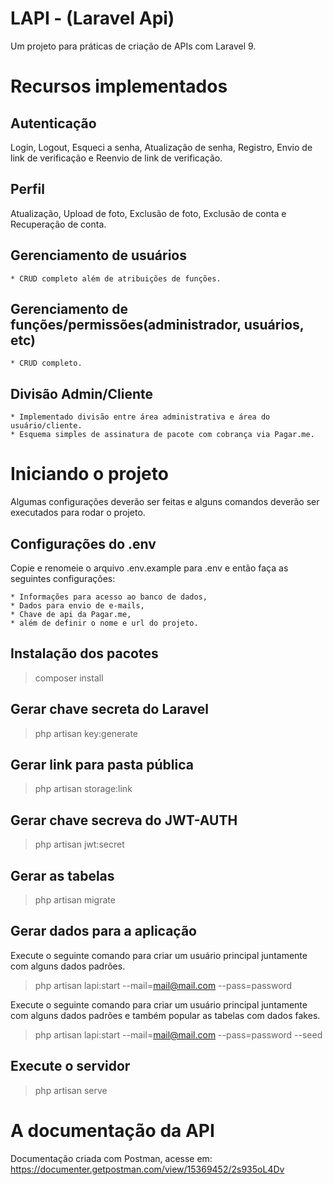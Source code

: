 # LAPI - (Laravel Api)
Um projeto para práticas de criação de APIs com Laravel 9.

# Recursos implementados
## Autenticação
Login, Logout, Esqueci a senha, Atualização de senha, Registro, Envio de link de verificação e Reenvio de link de verificação.

## Perfil
Atualização, Upload de foto, Exclusão de foto, Exclusão de conta e Recuperação de conta.

## Gerenciamento de usuários
    * CRUD completo além de atribuições de funções.

## Gerenciamento de funções/permissões(administrador, usuários, etc)
    * CRUD completo.

## Divisão Admin/Cliente
    * Implementado divisão entre área administrativa e área do usuário/cliente.
    * Esquema simples de assinatura de pacote com cobrança via Pagar.me.

# Iniciando o projeto
Algumas configurações deverão ser feitas e alguns comandos deverão ser executados para rodar o projeto.

## Configurações do .env
Copie e renomeie o arquivo .env.example para .env e então faça as seguintes configurações:

    * Informações para acesso ao banco de dados,
    * Dados para envio de e-mails,
    * Chave de api da Pagar.me,
    * além de definir o nome e url do projeto.

## Instalação dos pacotes
> composer install

## Gerar chave secreta do Laravel
> php artisan key:generate

## Gerar link para pasta pública
> php artisan storage:link

## Gerar chave secreva do JWT-AUTH
> php artisan jwt:secret

## Gerar as tabelas
> php artisan migrate

## Gerar dados para a aplicação
Execute o seguinte comando para criar um usuário principal juntamente com alguns dados padrões.
> php artisan lapi:start --mail=mail@mail.com --pass=password

Execute o seguinte comando para criar um usuário principal juntamente com alguns dados padrões e também popular as tabelas com dados fakes.
> php artisan lapi:start --mail=mail@mail.com --pass=password --seed

## Execute o servidor
> php artisan serve

# A documentação da API
Documentação criada com Postman, acesse em: https://documenter.getpostman.com/view/15369452/2s935oL4Dv